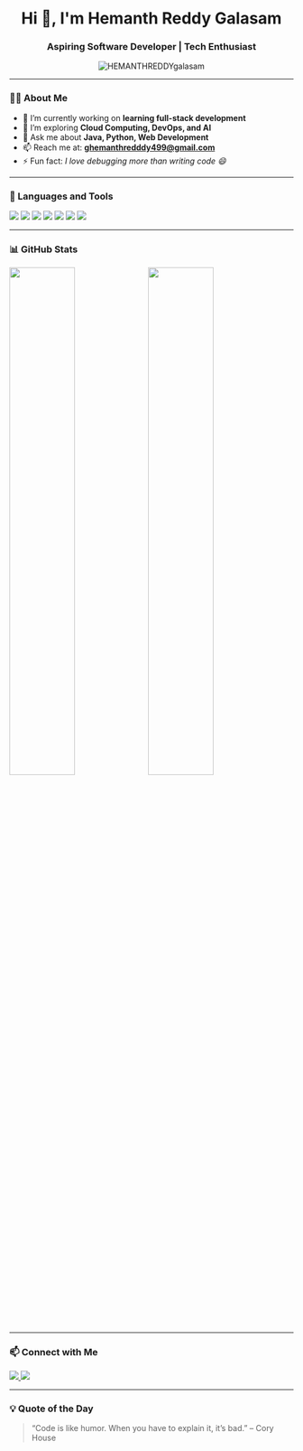 <h1 align="center">Hi 👋, I'm Hemanth Reddy Galasam</h1>
<h3 align="center">Aspiring Software Developer | Tech Enthusiast</h3>

<p align="center">
  <img src="https://komarev.com/ghpvc/?username=HEMANTHREDDYgalasam&label=Profile%20views&color=0e75b6&style=flat" alt="HEMANTHREDDYgalasam" />
</p>

---

### 👨‍💻 About Me

- 🔭 I’m currently working on **learning full-stack development**
- 🌱 I’m exploring **Cloud Computing, DevOps, and AI**
- 💬 Ask me about **Java, Python, Web Development**
- 📫 Reach me at: **ghemanthredddy499@gmail.com**
- ⚡ Fun fact: *I love debugging more than writing code 😄*

---

### 🧰 Languages and Tools

<p align="left">
  <img src="https://img.shields.io/badge/Java-007396?style=for-the-badge&logo=java&logoColor=white" />
  <img src="https://img.shields.io/badge/Python-3776AB?style=for-the-badge&logo=python&logoColor=white" />
  <img src="https://img.shields.io/badge/HTML5-E34F26?style=for-the-badge&logo=html5&logoColor=white" />
  <img src="https://img.shields.io/badge/CSS3-1572B6?style=for-the-badge&logo=css3&logoColor=white" />
  <img src="https://img.shields.io/badge/JavaScript-F7DF1E?style=for-the-badge&logo=javascript&logoColor=black" />
  <img src="https://img.shields.io/badge/Git-F05032?style=for-the-badge&logo=git&logoColor=white" />
  <img src="https://img.shields.io/badge/GitHub-100000?style=for-the-badge&logo=github&logoColor=white" />
</p>

---

### 📊 GitHub Stats

<p align="left">
  <img src="https://github-readme-stats.vercel.app/api?username=HEMANTHREDDYgalasam&show_icons=true&theme=tokyonight" width="48%" />
  <img src="https://github-readme-stats.vercel.app/api/top-langs/?username=HEMANTHREDDYgalasam&layout=compact&theme=tokyonight" width="48%" />
</p>

---

### 📫 Connect with Me

<p align="left">
  <a href="mailto:ghemanthreddy499@gmail.com">
    <img src="https://img.shields.io/badge/email-D14836?style=for-the-badge&logo=gmail&logoColor=white" />
  </a>
  <a href="https://www.linkedin.com/in/Hemanth Reddy Galasam/" target="blank">
    <img src="https://img.shields.io/badge/linkedin-0A66C2?style=for-the-badge&logo=linkedin&logoColor=white" />
  </a>
</p>

---

### 💡 Quote of the Day

> “Code is like humor. When you have to explain it, it’s bad.” – Cory House
